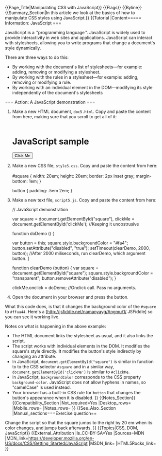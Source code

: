 {{Page_Title|Manipulating CSS with JavaScript}}
{{Flags}}
{{Byline}}
{{Summary_Section|In this article we look at the basics of how to manipulate CSS styles using JavaScript.}}
{{Tutorial
|Content===== Information: JavaScript ===
 
JavaScript is a ''programming language''. JavaScript is widely used to provide interactivity in web sites and applications. JavaScript can interact with stylesheets, allowing you to write programs that change a document's style dynamically.

 
There are three ways to do this:

* By working with the document's list of stylesheets—for example: adding, removing or modifying a stylesheet.
* By working with the rules in a stylesheet—for example: adding, removing or modifying a rule.
* By working with an individual element in the DOM—modifying its style independently of the document's stylesheets
        
=== Action: A JavaScript demonstration ===

<ol>
<li>Make a new HTML document, <code>doc5.html</code>. Copy and paste the content from here, making sure that you scroll to get all of it:<br /><br />



<syntaxhighlight lang="html5">
<!DOCTYPE html>
<html>

<head>
<title>Mozilla CSS Getting Started - JavaScript demonstration</title>
<link rel="stylesheet" type="text/css" href="style5.css" />
<script type="text/javascript" src="script5.js"></script>
</head>

<body>
<h1>JavaScript sample</h1>

<div id="square"></div>

<button type="button" onclick="doDemo(this);">Click Me</button>

</body>
</html>
</syntaxhighlight>
</li>


<li>Make a new CSS file, <code>style5.css</code>. Copy and paste the content from here:<br /><br />
<syntaxhighlight lang="css">
#square {
  width: 20em;
  height: 20em;
  border: 2px inset gray;
  margin-bottom: 1em;
}

button {
  padding: .5em 2em;
}</syntaxhighlight>
</li>
<li><p>Make a new text file, <code>script5.js</code>. Copy and paste the content from here:</p>
<syntaxhighlight lang="javascript">// JavaScript demonstration

var square = document.getElementById("square"),
    clickMe = document.getElementById('clickMe'); //Keeping it unobstrusive

function doDemo () {

  var button = this;
  square.style.backgroundColor = "#fa4";
  button.setAttribute("disabled", "true");
  setTimeout(clearDemo, 2000, button); //After 2000 miliseconds, run clearDemo, which argument button.
}

function clearDemo (button) {
  var square = document.getElementById("square");
  square.style.backgroundColor = "transparent";
  button.removeAttribute("disabled");
}

clickMe.onclick = doDemo; //Onclick call. Pass no arguments.

</syntaxhighlight>
</li>


<li>Open the document in your browser and press the button.</ol>


What this code does, is that it changes the background color of the <code>#square</code> to <code>#ffaa44</code>. Here's a [http://jsfiddle.net/namanyayg/Angmu/1/ JSFiddle] so you can see it working live.

  
Notes on what is happening in the above example:

* The HTML document links the stylesheet as usual, and it also links the script.
* The script works with individual elements in the DOM. It modifies the square's style directly. It modifies the button's style indirectly by changing an attribute.
* In JavaScript, <code>document.getElementById("square")</code> is similar in function to to the CSS selector <code>#square</code> and in a similar way, <code>document.getElementById('clickMe')</code> is similar to <code>#clickMe</code>.
* In JavaScript, <code>backgroundColor</code> corresponds to the CSS property <code>background-color</code>. JavaScript does not allow hyphens in names, so "camelCase" is used instead.
* Your browser has a built-in CSS rule for <code>button</code> that changes the button's appearance when it is disabled.
}}
{{Notes_Section}}
{{Compatibility_Section
|Not_required=Yes
|Desktop_rows=
|Mobile_rows=
|Notes_rows=
}}
{{See_Also_Section
|Manual_sections===Exercise question==

Change the script so that the square jumps to the right by 20 em when its color changes, and jumps back afterwards.
}}
{{Topics|CSS, DOM, JavaScript}}
{{External_Attribution
|Is_CC-BY-SA=Yes
|Sources=MDN
|MDN_link=https://developer.mozilla.org/en-US/docs/CSS/Getting_Started/JavaScript
|MSDN_link=
|HTML5Rocks_link=
}}